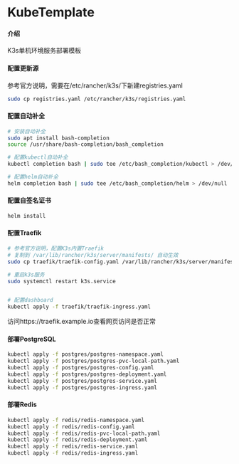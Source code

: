 # KubeTemplate

#### 介绍
K3s单机环境服务部署模板

#### 配置更新源
参考官方说明，需要在/etc/rancher/k3s/下新建registries.yaml
```bash
sudo cp registries.yaml /etc/rancher/k3s/registries.yaml
```

#### 配置自动补全
```bash
# 安装自动补全
sudo apt install bash-completion
source /usr/share/bash-completion/bash_completion

# 配置kubectl自动补全
kubectl completion bash | sudo tee /etc/bash_completion/kubectl > /dev/null

# 配置helm自动补全
helm completion bash | sudo tee /etc/bash_completion/helm > /dev/null
```

#### 配置自签名证书
```bash
helm install 
```

#### 配置Traefik
```bash
# 参考官方说明，配置K3s内置Traefik
# 复制到 /var/lib/rancher/k3s/server/manifests/ 自动生效
sudo cp traefik/traefik-config.yaml /var/lib/rancher/k3s/server/manifests/

# 重启k3s服务
sudo systemctl restart k3s.service


# 配置dashboard
kubectl apply -f traefik/traefik-ingress.yaml
```
访问https://traefik.example.io查看网页访问是否正常

#### 部署PostgreSQL
```bash
kubectl apply -f postgres/postgres-namespace.yaml
kubectl apply -f postgres/postgres-pvc-local-path.yaml
kubectl apply -f postgres/postgres-config.yaml
kubectl apply -f postgres/postgres-deployment.yaml
kubectl apply -f postgres/postgres-service.yaml
kubectl apply -f postgres/postgres-ingress.yaml
```

#### 部署Redis
```bash
kubectl apply -f redis/redis-namespace.yaml
kubectl apply -f redis/redis-config.yaml
kubectl apply -f redis/redis-pvc-local-path.yaml
kubectl apply -f redis/redis-deployment.yaml
kubectl apply -f redis/redis-service.yaml
kubectl apply -f redis/redis-ingress.yaml
```